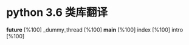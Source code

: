 python 3.6 类库翻译
===============

__future__ [%100]
_dummy_thread [%100]
__main__ [%100]
index [%100]
intro [%100]

